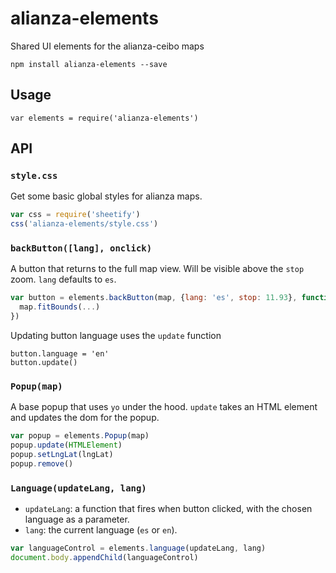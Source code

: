 # alianza-elements

Shared UI elements for the alianza-ceibo maps

```
npm install alianza-elements --save
```

## Usage

```
var elements = require('alianza-elements')
```

## API

### `style.css`

Get some basic global styles for alianza maps.

```js
var css = require('sheetify')
css('alianza-elements/style.css')
```

### `backButton([lang], onclick)`

A button that returns to the full map view. Will be visible above the `stop` zoom. `lang` defaults to `es`.

```js
var button = elements.backButton(map, {lang: 'es', stop: 11.93}, function () {
  map.fitBounds(...)
})
```

Updating button language uses the `update` function

```
button.language = 'en'
button.update()
```

### `Popup(map)`

A base popup that uses `yo` under the hood. `update` takes an HTML element and updates the dom for the popup.

```js
var popup = elements.Popup(map)
popup.update(HTMLElement)
popup.setLngLat(lngLat)
popup.remove()
```


### `Language(updateLang, lang)`

* `updateLang`: a function that fires when button clicked, with the chosen language as a parameter. 
* `lang`: the current language (`es` or `en`).

```js
var languageControl = elements.language(updateLang, lang)
document.body.appendChild(languageControl)
```

